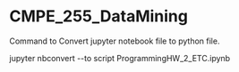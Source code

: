 # CMPE_255_DataMining


Command to Convert jupyter notebook file to python file.

jupyter nbconvert --to script ProgrammingHW_2_ETC.ipynb
